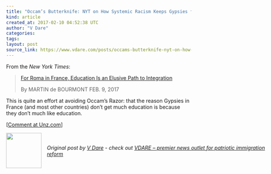 ```yaml
---
title: "Occam’s Butterknife: NYT on How Systemic Racism Keeps Gypsies from Getting the Education They Crave"
kind: article
created_at: 2017-02-10 04:52:38 UTC
author: "V Dare"
categories: 
tags: 
layout: post
source_link: https://www.vdare.com/posts/occams-butterknife-nyt-on-how-systemic-racism-keeps-gypsies-from-getting-the-education-they-crave
---
```



<!-- Cheat sheet: front matter key values above generated by planet.rb


   Occam’s Butterknife: NYT on How Systemic Racism Keeps Gypsies from Getting the Education They Crave             # => "I Made a Pretty Gem - Planet.rb"
   https://www.vdare.com/posts/occams-butterknife-nyt-on-how-systemic-racism-keeps-gypsies-from-getting-the-education-they-crave               # => "http://poteland.com/blog/i-made-a-pretty-gem-planet-dot-rb/"
   2017-02-10 04:52:38 UTC              # => "2012-04-14 05:17:00 UTC"
   &lt;div class=&quot;pf-content&quot;&gt;&lt;div class=&quot;entry&quot;&gt;
&lt;p&gt;From the &lt;em&gt;New York Times&lt;/em&gt;:&lt;/p&gt;
&lt;blockquote&gt;&lt;p&gt;&lt;a title=&quot;https://www.nytimes.com/2017/02/09/world/europe/for-roma-in-france-education-is-an-elusive-path-to-integration.html?module=WatchingPortal&amp;amp;region=c-column-middle-span-region&amp;amp;pgType=Homepage&amp;amp;action=click&amp;amp;mediaId=thumb_square&amp;amp;state=standard&amp;amp;contentPlacement=7&amp;amp;version=internal&amp;amp;contentCollection=www.nytimes.com&amp;amp;contentId=http%3A%2F%2Fwww.nytimes.com%2F2017%2F02%2F09%2Fworld%2Feurope%2Ffor-roma-in-france-education-is-an-elusive-path-to-integration.html&amp;amp;eventName=Watching-article-click&quot; href=&quot;https://www.nytimes.com/2017/02/09/world/europe/for-roma-in-france-education-is-an-elusive-path-to-integration.html?module=WatchingPortal&amp;amp;region=c-column-middle-span-region&amp;amp;pgType=Homepage&amp;amp;action=click&amp;amp;mediaId=thumb_square&amp;amp;state=standard&amp;amp;contentPlacement=7&amp;amp;version=internal&amp;amp;contentCollection=www.nytimes.com&amp;amp;contentId=http%3A%2F%2Fwww.nytimes.com%2F2017%2F02%2F09%2Fworld%2Feurope%2Ffor-roma-in-france-education-is-an-elusive-path-to-integration.html&amp;amp;eventName=Watching-article-click&quot;&gt;For Roma in France, Education Is an Elusive Path to Integration&lt;/a&gt;&lt;/p&gt;&lt;div id=&quot;57966237cc52c74a5e1363c4&quot; class=&quot;vdb_player vdb_57966237cc52c74a5e1363c456bcd17ce4b018167fea5539&quot;&gt;    &lt;/div&gt;
&lt;p&gt;By MARTIN de BOURMONT FEB. 9, 2017&lt;/p&gt;&lt;/blockquote&gt;
&lt;p&gt;This is quite an effort at avoiding Occam’s Razor: that the reason Gypsies in France (and most other countries) don’t get much education is because they don’t much like education.&lt;/p&gt;
&lt;/div&gt;
&lt;p&gt;[&lt;a href=&quot;http://www.unz.com/isteve/occams-butterknife-nyt-on-how-systemic-racism-keeps-gypsies-from-getting-the-education-they-crave/&quot;&gt;Comment at Unz.com&lt;/a&gt;]&lt;/p&gt;
&lt;/div&gt;           # => "I’ve been hurting to write this ever since we had the idea of creating a Planet for Cubox..." (Continued)
   VDARE – premier news outlet for patriotic immigration reform              # => "This is where I tell you stuff"
   vdare-premier-news-outlet-for-patriotic-immigratio              # => "this-is-where-i-tell-you-stuff"
   https://www.vdare.com               # => "http://poteland.com/articles"
           # => "programming planet"
                 # => "go ruby jekyll"
                 # => "http://poteland.com/images/site-logo.png"
   V Dare                 # => "Pablo Astigarraga"
   @vdar                # => "poteland"
   http://twitter.com/@vdar            # => "http://twitter.com/poteland" -->
<div class="pf-content"><div class="entry">
<p>From the <em>New York Times</em>:</p>
<blockquote><p><a title="https://www.nytimes.com/2017/02/09/world/europe/for-roma-in-france-education-is-an-elusive-path-to-integration.html?module=WatchingPortal&amp;region=c-column-middle-span-region&amp;pgType=Homepage&amp;action=click&amp;mediaId=thumb_square&amp;state=standard&amp;contentPlacement=7&amp;version=internal&amp;contentCollection=www.nytimes.com&amp;contentId=http%3A%2F%2Fwww.nytimes.com%2F2017%2F02%2F09%2Fworld%2Feurope%2Ffor-roma-in-france-education-is-an-elusive-path-to-integration.html&amp;eventName=Watching-article-click" href="https://www.nytimes.com/2017/02/09/world/europe/for-roma-in-france-education-is-an-elusive-path-to-integration.html?module=WatchingPortal&amp;region=c-column-middle-span-region&amp;pgType=Homepage&amp;action=click&amp;mediaId=thumb_square&amp;state=standard&amp;contentPlacement=7&amp;version=internal&amp;contentCollection=www.nytimes.com&amp;contentId=http%3A%2F%2Fwww.nytimes.com%2F2017%2F02%2F09%2Fworld%2Feurope%2Ffor-roma-in-france-education-is-an-elusive-path-to-integration.html&amp;eventName=Watching-article-click">For Roma in France, Education Is an Elusive Path to Integration</a></p><div id="57966237cc52c74a5e1363c4" class="vdb_player vdb_57966237cc52c74a5e1363c456bcd17ce4b018167fea5539">    </div>
<p>By MARTIN de BOURMONT FEB. 9, 2017</p></blockquote>
<p>This is quite an effort at avoiding Occam’s Razor: that the reason Gypsies in France (and most other countries) don’t get much education is because they don’t much like education.</p>
</div>
<p>[<a href="http://www.unz.com/isteve/occams-butterknife-nyt-on-how-systemic-racism-keeps-gypsies-from-getting-the-education-they-crave/">Comment at Unz.com</a>]</p>
</div><div class="">
  <img src="" style="width: 96px; height: 96;">
  <span style="position: absolute; padding: 32px 15px;">
    <i>Original post by <a href="http://twitter.com/@vdar">V Dare</a> - check out <a href="https://www.vdare.com">VDARE – premier news outlet for patriotic immigration reform</a></i>
  </span>
</div>
